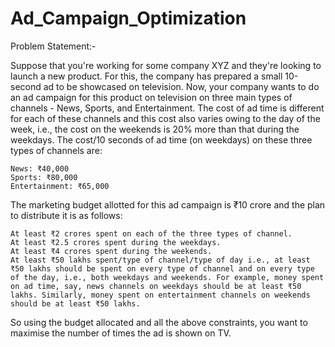 # Ad_Campaign_Optimization
Problem Statement:- 

Suppose that you're working for some company XYZ and they're looking to launch a new product. For this, the company has prepared a small 10-second ad to be showcased on television. Now, your company wants to do an ad campaign for this product on television on three main types of channels - News, Sports, and Entertainment. The cost of ad time is different for each of these channels and this cost also varies owing to the day of the week, i.e., the cost on the weekends is 20% more than that during the weekdays. The cost/10 seconds of ad time (on weekdays) on these three types of channels are:

    News: ₹40,000
    Sports: ₹80,000
    Entertainment: ₹65,000

The marketing budget allotted for this ad campaign is ₹10 crore and the plan to distribute it is as follows:

    At least ₹2 crores spent on each of the three types of channel.
    At least ₹2.5 crores spent during the weekdays.
    At least ₹4 crores spent during the weekends.
    At least ₹50 lakhs spent/type of channel/type of day i.e., at least ₹50 lakhs should be spent on every type of channel and on every type of the day, i.e., both weekdays and weekends. For example, money spent on ad time, say, news channels on weekdays should be at least ₹50 lakhs. Similarly, money spent on entertainment channels on weekends should be at least ₹50 lakhs.

So using the budget allocated and all the above constraints, you want to maximise the number of times the ad is shown on TV.

